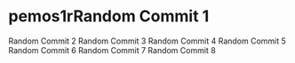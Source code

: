 # pemos1rRandom Commit 1
Random Commit 2
Random Commit 3
Random Commit 4
Random Commit 5
Random Commit 6
Random Commit 7
Random Commit 8
